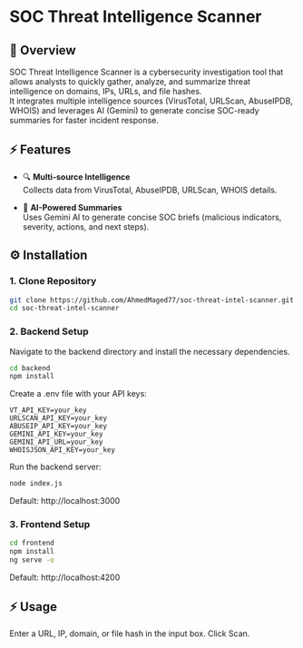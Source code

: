 # SOC Threat Intelligence Scanner

## 🔎 Overview
SOC Threat Intelligence Scanner is a cybersecurity investigation tool that allows analysts to quickly gather, analyze, and summarize threat intelligence on domains, IPs, URLs, and file hashes.  
It integrates multiple intelligence sources (VirusTotal, URLScan, AbuseIPDB, WHOIS) and leverages AI (Gemini) to generate concise SOC-ready summaries for faster incident response.

## ⚡ Features
- 🔍 **Multi-source Intelligence**  
  Collects data from VirusTotal, AbuseIPDB, URLScan, WHOIS details.

- 🧠 **AI-Powered Summaries**  
  Uses Gemini AI to generate concise SOC briefs (malicious indicators, severity, actions, and next steps).

## ⚙️ Installation

### 1. Clone Repository
```bash
git clone https://github.com/AhmedMaged77/soc-threat-intel-scanner.git
cd soc-threat-intel-scanner
```

### 2. Backend Setup
Navigate to the backend directory and install the necessary dependencies.
```bash
cd backend
npm install
```

Create a .env file with your API keys:
```env
VT_API_KEY=your_key
URLSCAN_API_KEY=your_key
ABUSEIP_API_KEY=your_key
GEMINI_API_KEY=your_key
GEMINI_API_URL=your_key
WHOISJSON_API_KEY=your_key
```

Run the backend server:
```bash
node index.js
```
Default: http://localhost:3000

### 3. Frontend Setup
```bash
cd frontend
npm install
ng serve -o
```
Default: http://localhost:4200

## ⚡ Usage
Enter a URL, IP, domain, or file hash in the input box.
Click Scan.
